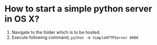 How to start a simple python server in OS X?
============================================

1. Navigate to the folder which is to be hosted.
2. Execute following command;
``` python -m SimpleHTTPServer 8000 ```
